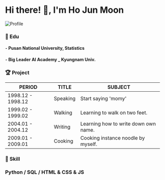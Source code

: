 # Hi there! 👋, I'm Ho Jun Moon

![Profile](http://drive.google.com/uc?export=view&id=1un7V-Pk5ZbmH2pgMTeLZTXBaVeQSFiKj)

### 📘 ️Edu  

#### `-` Pusan National University, Statistics  
#### `-` Big Leader AI Academy _ Kyungnam Univ.  

  
### 🏆 Project  

| PERIOD | TITLE | SUBJECT |
| ------- | ------- | -------|
| 1998.12 - 1998.12 | Speaking | Start saying 'momy' |
| 1999.02 - 1999.02 | Walking | Learning to walk on two feet. |
| 2004.01 - 2004.12 | Writing | Learning how to write down own name.  |
| 2009.01 - 2009.01 | Cooking | Cooking instance noodle by myself. |
  
### 🧩 Skill  

### Python / SQL / HTML & CSS & JS   


<!--
**Ho-Jun-Moon/Ho-Jun-Moon** is a ✨ _special_ ✨ repository because its `README.md` (this file) appears on your GitHub profile.

Here are some ideas to get you started:

- 🔭 I’m currently working on ...
- 🌱 I’m currently learning ...
- 👯 I’m looking to collaborate on ...
- 🤔 I’m looking for help with ...
- 💬 Ask me about ...
- 📫 How to reach me: ...
- 😄 Pronouns: ...
- ⚡ Fun fact: ...
-->
